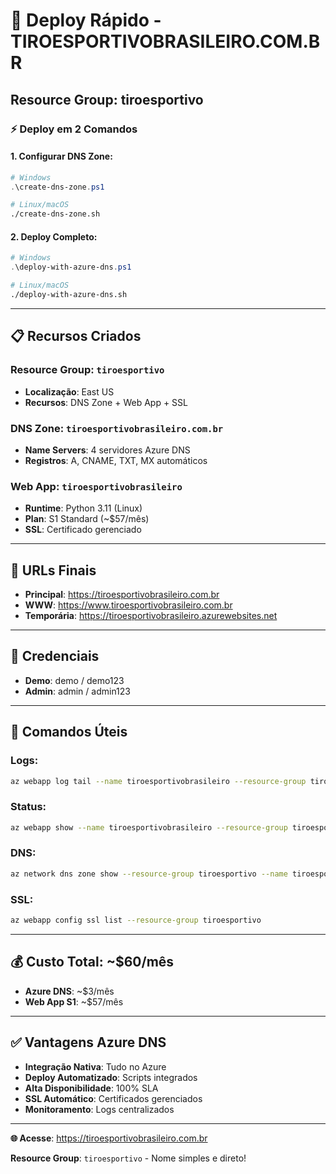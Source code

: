 # 🚀 Deploy Rápido - TIROESPORTIVOBRASILEIRO.COM.BR
## Resource Group: **tiroesportivo**

### ⚡ Deploy em 2 Comandos

#### **1. Configurar DNS Zone:**
```powershell
# Windows
.\create-dns-zone.ps1
```
```bash
# Linux/macOS
./create-dns-zone.sh
```

#### **2. Deploy Completo:**
```powershell
# Windows
.\deploy-with-azure-dns.ps1
```
```bash
# Linux/macOS
./deploy-with-azure-dns.sh
```

---

## 📋 Recursos Criados

### **Resource Group**: `tiroesportivo`
- **Localização**: East US
- **Recursos**: DNS Zone + Web App + SSL

### **DNS Zone**: `tiroesportivobrasileiro.com.br`
- **Name Servers**: 4 servidores Azure DNS
- **Registros**: A, CNAME, TXT, MX automáticos

### **Web App**: `tiroesportivobrasileiro`
- **Runtime**: Python 3.11 (Linux)
- **Plan**: S1 Standard (~$57/mês)
- **SSL**: Certificado gerenciado

---

## 🎯 URLs Finais

- **Principal**: https://tiroesportivobrasileiro.com.br
- **WWW**: https://www.tiroesportivobrasileiro.com.br
- **Temporária**: https://tiroesportivobrasileiro.azurewebsites.net

---

## 👤 Credenciais

- **Demo**: demo / demo123
- **Admin**: admin / admin123

---

## 🔧 Comandos Úteis

### **Logs:**
```bash
az webapp log tail --name tiroesportivobrasileiro --resource-group tiroesportivo
```

### **Status:**
```bash
az webapp show --name tiroesportivobrasileiro --resource-group tiroesportivo --query "state"
```

### **DNS:**
```bash
az network dns zone show --resource-group tiroesportivo --name tiroesportivobrasileiro.com.br
```

### **SSL:**
```bash
az webapp config ssl list --resource-group tiroesportivo
```

---

## 💰 Custo Total: ~$60/mês

- **Azure DNS**: ~$3/mês
- **Web App S1**: ~$57/mês

---

## ✅ Vantagens Azure DNS

- **Integração Nativa**: Tudo no Azure
- **Deploy Automatizado**: Scripts integrados
- **Alta Disponibilidade**: 100% SLA
- **SSL Automático**: Certificados gerenciados
- **Monitoramento**: Logs centralizados

---

**🌐 Acesse**: https://tiroesportivobrasileiro.com.br

**Resource Group**: `tiroesportivo` - Nome simples e direto!


